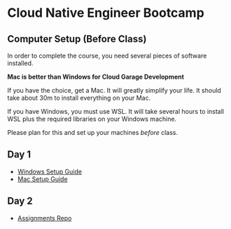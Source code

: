 # Cloud Native Engineer Bootcamp

## Computer Setup (Before Class)

In order to complete the course, you need several pieces of software installed.

**Mac is better than Windows for Cloud Garage Development**

If you have the choice, get a Mac. It will greatly simplify your life. It should take about 30m to install everything on your Mac.

If you have Windows, you must use WSL. It will take several hours to install WSL plus the required libraries on your Windows machine.

Please plan for this and set up your machines _before_ class.

## Day 1

- [Windows Setup Guide](../computer-setup/windows.md)
- [Mac Setup Guide](../computer-setup/mac.md)

## Day 2

- [Assignments Repo](../git/assignments.md)

